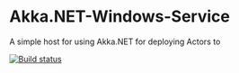 # Akka.NET-Windows-Service
A simple host for using Akka.NET for deploying Actors to

[![Build status](https://ci.appveyor.com/api/projects/status/ww9mh99r8u6w14d9/branch/master?svg=true)](https://ci.appveyor.com/project/Mark-Broadhurst/akka-net-windows-service/branch/master)
